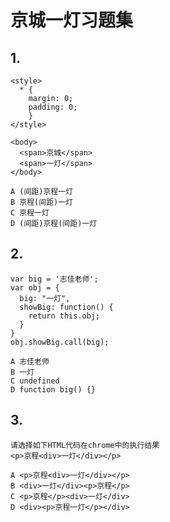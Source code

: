 # 京城一灯习题集

## 1.
    <style>
      * {
        margin: 0;
        padding: 0;
        }
    </style>

    <body>
      <span>京城</span>
      <span>一灯</span>
    </body>

    A (间距)京程一灯
    B 京程(间距)一灯
    C 京程一灯
    D (间距)京程(间距)一灯

## 2.
    var big = '志佳老师';
    var obj = {
      big: "一灯",
      showBig: function() {
        return this.obj;
      }
    }
    obj.showBig.call(big);

    A 志佳老师
    B 一灯
    C undefined
    D function big() {}

## 3.
    请选择如下HTML代码在chrome中的执行结果
    <p>京程<div>一灯</div></p>

    A <p>京程<div>一灯</div></p>
    B <div>一灯</div><p>京程</p>
    C <p>京程</p><div>一灯</div>
    D <div><p>京程一灯</p></div>
